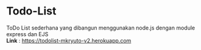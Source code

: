# Todo-List
ToDo List sederhana yang dibangun menggunakan node.js dengan module express dan EJS
<br>**Link** : https://todolist-mkryuto-v2.herokuapp.com
